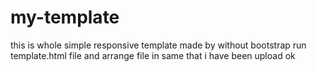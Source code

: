 # my-template
this is whole simple responsive  template made by without bootstrap
run template.html file and arrange file in same that i have been upload ok
